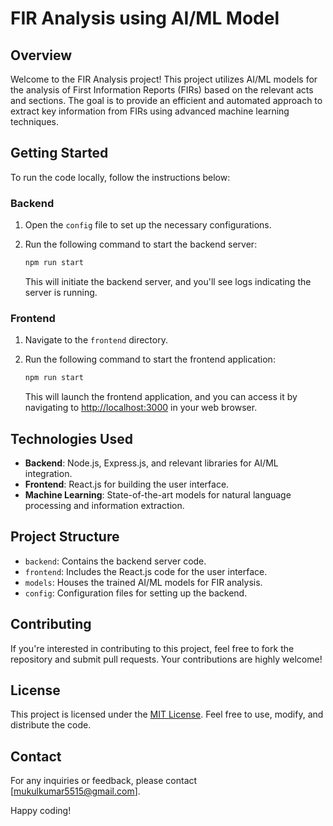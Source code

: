 # FIR Analysis using AI/ML Model

## Overview

Welcome to the FIR Analysis project! This project utilizes AI/ML models for the analysis of First Information Reports (FIRs) based on the relevant acts and sections. The goal is to provide an efficient and automated approach to extract key information from FIRs using advanced machine learning techniques.

## Getting Started

To run the code locally, follow the instructions below:

### Backend

1. Open the `config` file to set up the necessary configurations.
2. Run the following command to start the backend server:

   ```bash
   npm run start
   ```

   This will initiate the backend server, and you'll see logs indicating the server is running.

### Frontend

1. Navigate to the `frontend` directory.
2. Run the following command to start the frontend application:

   ```bash
   npm run start
   ```

   This will launch the frontend application, and you can access it by navigating to [http://localhost:3000](http://localhost:3000) in your web browser.

## Technologies Used

- **Backend**: Node.js, Express.js, and relevant libraries for AI/ML integration.
- **Frontend**: React.js for building the user interface.
- **Machine Learning**: State-of-the-art models for natural language processing and information extraction.

## Project Structure

- `backend`: Contains the backend server code.
- `frontend`: Includes the React.js code for the user interface.
- `models`: Houses the trained AI/ML models for FIR analysis.
- `config`: Configuration files for setting up the backend.

## Contributing

If you're interested in contributing to this project, feel free to fork the repository and submit pull requests. Your contributions are highly welcome!

## License

This project is licensed under the [MIT License](LICENSE). Feel free to use, modify, and distribute the code.

## Contact

For any inquiries or feedback, please contact [mukulkumar5515@gmail.com].

Happy coding!
